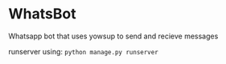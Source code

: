 # WhatsBot
Whatsapp bot that uses yowsup to send and recieve messages

runserver using: 
`python manage.py runserver`
